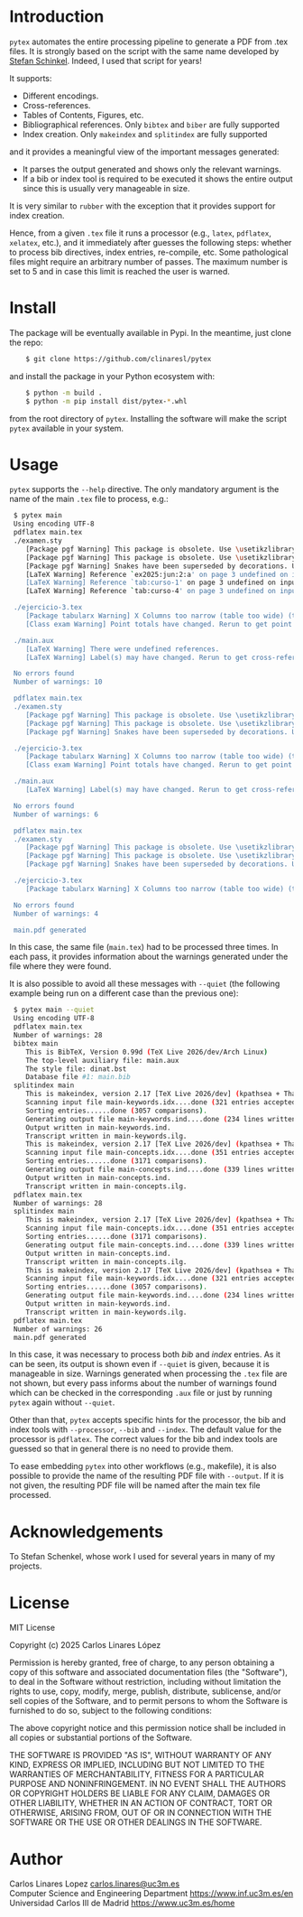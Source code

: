 # Introduction

`pytex` automates the entire processing pipeline to generate a PDF from .tex
files. It is strongly based on the script with the same name developed by
[Stefan Schinkel](https://github.com/stefanSchinkel/pytex). Indeed, I used that
script for years!

It supports:

- Different encodings.
- Cross-references.
- Tables of Contents, Figures, etc.
- Bibliographical references. Only `bibtex` and `biber` are fully supported
- Index creation. Only `makeindex` and `splitindex` are fully supported

and it provides a meaningful view of the important messages generated:

- It parses the output generated and shows only the relevant warnings.
- If a bib or index tool is required to be executed it shows the entire output
  since this is usually very manageable in size.

It is very similar to `rubber` with the exception that it provides support for
index creation.

Hence, from a given `.tex` file it runs a processor (e.g., `latex`, `pdflatex`,
`xelatex`, etc.), and it immediately after guesses the following steps: whether
to process bib directives, index entries, re-compile, etc. Some pathological
files might require an arbitrary number of passes. The maximum number is set to
5 and in case this limit is reached the user is warned.

# Install

The package will be eventually available in Pypi. In the meantime, just clone
the repo:

``` sh
    $ git clone https://github.com/clinaresl/pytex
```

and install the package in your Python ecosystem with:

``` sh
    $ python -m build .
    $ python -m pip install dist/pytex-*.whl

```

from the root directory of `pytex`. Installing the software will make the script
`pytex` available in your system.

# Usage

`pytex` supports the `--help` directive. The only mandatory argument is the name
of the main `.tex` file to process, e.g.:

``` sh
 $ pytex main
 Using encoding UTF-8
 pdflatex main.tex
 ./examen.sty
	[Package pgf Warning] This package is obsolete. Use \usetikzlibrary {arrows} ins tead on input line 10.
	[Package pgf Warning] This package is obsolete. Use \usetikzlibrary {snakes} ins tead on input line 11.
	[Package pgf Warning] Snakes have been superseded by decorations. Use the decora tion libraries instead of the snakes library on input line 12.
	[LaTeX Warning] Reference `ex2025:jun:2:a' on page 3 undefined on input line 244 .
	[LaTeX Warning] Reference `tab:curso-1' on page 3 undefined on input line 252.
	[LaTeX Warning] Reference `tab:curso-4' on page 3 undefined on input line 252.

 ./ejercicio-3.tex
	[Package tabularx Warning] X Columns too narrow (table too wide) (tabularx) on input line 43.
	[Class exam Warning] Point totals have changed. Rerun to get point totals right.

 ./main.aux
	[LaTeX Warning] There were undefined references.
	[LaTeX Warning] Label(s) may have changed. Rerun to get cross-references right.

 No errors found
 Number of warnings: 10

 pdflatex main.tex
 ./examen.sty
	[Package pgf Warning] This package is obsolete. Use \usetikzlibrary {arrows} ins tead on input line 10.
	[Package pgf Warning] This package is obsolete. Use \usetikzlibrary {snakes} ins tead on input line 11.
	[Package pgf Warning] Snakes have been superseded by decorations. Use the decora tion libraries instead of the snakes library on input line 12.

 ./ejercicio-3.tex
	[Package tabularx Warning] X Columns too narrow (table too wide) (tabularx) on input line 43.
	[Class exam Warning] Point totals have changed. Rerun to get point totals right.

 ./main.aux
	[LaTeX Warning] Label(s) may have changed. Rerun to get cross-references right.

 No errors found
 Number of warnings: 6

 pdflatex main.tex
 ./examen.sty
	[Package pgf Warning] This package is obsolete. Use \usetikzlibrary {arrows} ins tead on input line 10.
	[Package pgf Warning] This package is obsolete. Use \usetikzlibrary {snakes} ins tead on input line 11.
	[Package pgf Warning] Snakes have been superseded by decorations. Use the decora tion libraries instead of the snakes library on input line 12.

 ./ejercicio-3.tex
	[Package tabularx Warning] X Columns too narrow (table too wide) (tabularx) on input line 43.

 No errors found
 Number of warnings: 4

 main.pdf generated
```

In this case, the same file (`main.tex`) had to be processed three times. In
each pass, it provides information about the warnings generated under the file where they were found.

It is also possible to avoid all these messages with `--quiet` (the following
example being run on a different case than the previous one):

``` sh
 $ pytex main --quiet
 Using encoding UTF-8
 pdflatex main.tex
 Number of warnings: 28
 bibtex main
	This is BibTeX, Version 0.99d (TeX Live 2026/dev/Arch Linux)
	The top-level auxiliary file: main.aux
	The style file: dinat.bst
	Database file #1: main.bib
 splitindex main
	This is makeindex, version 2.17 [TeX Live 2026/dev] (kpathsea + Thai support).
	Scanning input file main-keywords.idx....done (321 entries accepted, 0 rejected).
	Sorting entries......done (3057 comparisons).
	Generating output file main-keywords.ind....done (234 lines written, 0 warnings).
	Output written in main-keywords.ind.
	Transcript written in main-keywords.ilg.
	This is makeindex, version 2.17 [TeX Live 2026/dev] (kpathsea + Thai support).
	Scanning input file main-concepts.idx....done (351 entries accepted, 0 rejected).
	Sorting entries......done (3171 comparisons).
	Generating output file main-concepts.ind....done (339 lines written, 0 warnings).
	Output written in main-concepts.ind.
	Transcript written in main-concepts.ilg.
 pdflatex main.tex
 Number of warnings: 28
 splitindex main
	This is makeindex, version 2.17 [TeX Live 2026/dev] (kpathsea + Thai support).
	Scanning input file main-concepts.idx....done (351 entries accepted, 0 rejected).
	Sorting entries......done (3171 comparisons).
	Generating output file main-concepts.ind....done (339 lines written, 0 warnings).
	Output written in main-concepts.ind.
	Transcript written in main-concepts.ilg.
	This is makeindex, version 2.17 [TeX Live 2026/dev] (kpathsea + Thai support).
	Scanning input file main-keywords.idx....done (321 entries accepted, 0 rejected).
	Sorting entries......done (3057 comparisons).
	Generating output file main-keywords.ind....done (234 lines written, 0 warnings).
	Output written in main-keywords.ind.
	Transcript written in main-keywords.ilg.
 pdflatex main.tex
 Number of warnings: 26
 main.pdf generated

```

In this case, it was necessary to process both *bib* and *index* entries. As it
can be seen, its output is shown even if `--quiet` is given, because it is
manageable in size. Warnings generated when processing the `.tex` file are not
shown, but every pass informs about the number of warnings found which can be
checked in the corresponding `.aux` file or just by running `pytex` again
without `--quiet`.

Other than that, `pytex` accepts specific hints for the processor, the bib and
index tools with `--processor`, `--bib` and `--index`. The default value for the
processor is `pdflatex`. The correct values for the bib and index tools are
guessed so that in general there is no need to provide them.

To ease embedding `pytex` into other workflows (e.g., makefile), it is also
possible to provide the name of the resulting PDF file with `--output`. If it is
not given, the resulting PDF file will be named after the main tex file
processed.

# Acknowledgements

To Stefan Schenkel, whose work I used for several years in many of my projects.

# License

MIT License

Copyright (c) 2025 Carlos Linares López

Permission is hereby granted, free of charge, to any person obtaining a copy
of this software and associated documentation files (the "Software"), to deal
in the Software without restriction, including without limitation the rights
to use, copy, modify, merge, publish, distribute, sublicense, and/or sell
copies of the Software, and to permit persons to whom the Software is
furnished to do so, subject to the following conditions:

The above copyright notice and this permission notice shall be included in all
copies or substantial portions of the Software.

THE SOFTWARE IS PROVIDED "AS IS", WITHOUT WARRANTY OF ANY KIND, EXPRESS OR
IMPLIED, INCLUDING BUT NOT LIMITED TO THE WARRANTIES OF MERCHANTABILITY,
FITNESS FOR A PARTICULAR PURPOSE AND NONINFRINGEMENT. IN NO EVENT SHALL THE
AUTHORS OR COPYRIGHT HOLDERS BE LIABLE FOR ANY CLAIM, DAMAGES OR OTHER
LIABILITY, WHETHER IN AN ACTION OF CONTRACT, TORT OR OTHERWISE, ARISING FROM,
OUT OF OR IN CONNECTION WITH THE SOFTWARE OR THE USE OR OTHER DEALINGS IN THE
SOFTWARE.

# Author #

Carlos Linares Lopez <carlos.linares@uc3m.es>  
Computer Science and Engineering Department <https://www.inf.uc3m.es/en>  
Universidad Carlos III de Madrid <https://www.uc3m.es/home>
